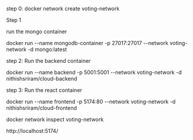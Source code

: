 step 0:
docker network create voting-network

Step 1

run the mongo container

docker run --name mongodb-container -p 27017:27017 --network voting-network -d mongo:latest

step 2: Run the backend container

docker run --name backend -p 5001:5001 --network voting-network -d nithishsriram/cloud-backend

step 3: Run the react container

docker run --name frontend -p 5174:80 --network voting-network -d nithishsriram/cloud-frontend

docker network inspect voting-network

http://localhost:5174/
